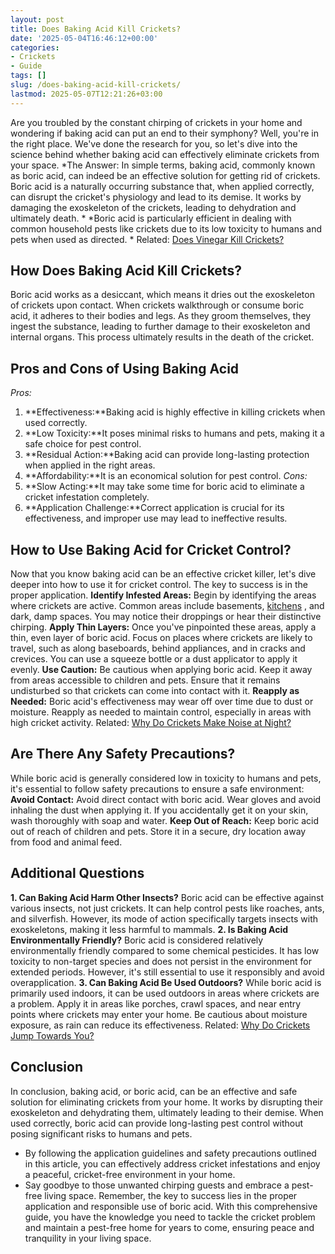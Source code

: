 ```yaml
---
layout: post
title: Does Baking Acid Kill Crickets?
date: '2025-05-04T16:46:12+00:00'
categories:
- Crickets
- Guide
tags: []
slug: /does-baking-acid-kill-crickets/
lastmod: 2025-05-07T12:21:26+03:00
---
```


Are you troubled by the constant chirping of crickets in your home and wondering if baking acid can put an end to their symphony? Well, you're in the right place. We've done the research for you, so let's dive into the science behind whether baking acid can effectively eliminate crickets from your space.
*The Answer: In simple terms, baking acid, commonly known as boric acid, can indeed be an effective solution for getting rid of crickets. Boric acid is a naturally occurring substance that, when applied correctly, can disrupt the cricket's physiology and lead to its demise. It works by damaging the exoskeleton of the crickets, leading to dehydration and ultimately death. *
*Boric acid is particularly efficient in dealing with common household pests like crickets due to its low toxicity to humans and pets when used as directed. *
Related:
[Does Vinegar Kill Crickets?](https://pestpolicy.com/does-vinegar-kill-crickets/)
## **How Does Baking Acid Kill Crickets?**
Boric acid works as a desiccant, which means it dries out the exoskeleton of crickets upon contact. When crickets walkthrough or consume boric acid, it adheres to their bodies and legs.
As they groom themselves, they ingest the substance, leading to further damage to their exoskeleton and internal organs. This process ultimately results in the death of the cricket.
## **Pros and Cons of Using Baking Acid**
*Pros:*
1. **Effectiveness:**Baking acid is highly effective in killing crickets when used correctly.
2. **Low Toxicity:**It poses minimal risks to humans and pets, making it a safe choice for pest control.
3. **Residual Action:**Baking acid can provide long-lasting protection when applied in the right areas.
4. **Affordability:**It is an economical solution for pest control.
*Cons:*
1. **Slow Acting:**It may take some time for boric acid to eliminate a cricket infestation completely.
2. **Application Challenge:**Correct application is crucial for its effectiveness, and improper use may lead to ineffective results.
## **How to Use Baking Acid for Cricket Control?**
Now that you know baking acid can be an effective cricket killer, let's dive deeper into how to use it for cricket control. The key to success is in the proper application.
**Identify Infested Areas:**
Begin by identifying the areas where crickets are active. Common areas include basements,
[kitchens](https://pestpolicy.com/is-it-halal-to-eat-crickets/)
, and dark, damp spaces. You may notice their droppings or hear their distinctive chirping.
**Apply Thin Layers:**
Once you've pinpointed these areas, apply a thin, even layer of boric acid.
Focus on places where crickets are likely to travel, such as along baseboards, behind appliances, and in cracks and crevices. You can use a squeeze bottle or a dust applicator to apply it evenly.
**Use Caution:**
Be cautious when applying boric acid. Keep it away from areas accessible to children and pets. Ensure that it remains undisturbed so that crickets can come into contact with it.
**Reapply as Needed:**
Boric acid's effectiveness may wear off over time due to dust or moisture. Reapply as needed to maintain control, especially in areas with high cricket activity.
Related:
[Why Do Crickets Make Noise at Night?](https://pestpolicy.com/why-do-crickets-make-noise-at-night/)
## **Are There Any Safety Precautions?**
While boric acid is generally considered low in toxicity to humans and pets, it's essential to follow safety precautions to ensure a safe environment:
**Avoid Contact:**
Avoid direct contact with boric acid. Wear gloves and avoid inhaling the dust when applying it. If you accidentally get it on your skin, wash thoroughly with soap and water.
**Keep Out of Reach:**
Keep boric acid out of reach of children and pets. Store it in a secure, dry location away from food and animal feed.
## **Additional Questions**
**1. Can Baking Acid Harm Other Insects?**
Boric acid can be effective against various insects, not just crickets.
It can help control pests like roaches, ants, and silverfish. However, its mode of action specifically targets insects with exoskeletons, making it less harmful to mammals.
**2. Is Baking Acid Environmentally Friendly?**
Boric acid is considered relatively environmentally friendly compared to some chemical pesticides.
It has low toxicity to non-target species and does not persist in the environment for extended periods. However, it's still essential to use it responsibly and avoid overapplication.
**3. Can Baking Acid Be Used Outdoors?**
While boric acid is primarily used indoors, it can be used outdoors in areas where crickets are a problem.
Apply it in areas like porches, crawl spaces, and near entry points where crickets may enter your home. Be cautious about moisture exposure, as rain can reduce its effectiveness.
Related:
[Why Do Crickets Jump Towards You?](https://pestpolicy.com/why-do-crickets-jump-towards-you/)
## **Conclusion**
In conclusion, baking acid, or boric acid, can be an effective and safe solution for eliminating crickets from your home. It works by disrupting their exoskeleton and dehydrating them, ultimately leading to their demise. When used correctly, boric acid can provide long-lasting pest control without posing significant risks to humans and pets.
- By following the application guidelines and safety precautions outlined in this article, you can effectively address cricket infestations and enjoy a peaceful, cricket-free environment in your home.
- Say goodbye to those unwanted chirping guests and embrace a pest-free living space.
Remember, the key to success lies in the proper application and responsible use of boric acid. With this comprehensive guide, you have the knowledge you need to tackle the cricket problem and maintain a pest-free home for years to come, ensuring peace and tranquility in your living space.
